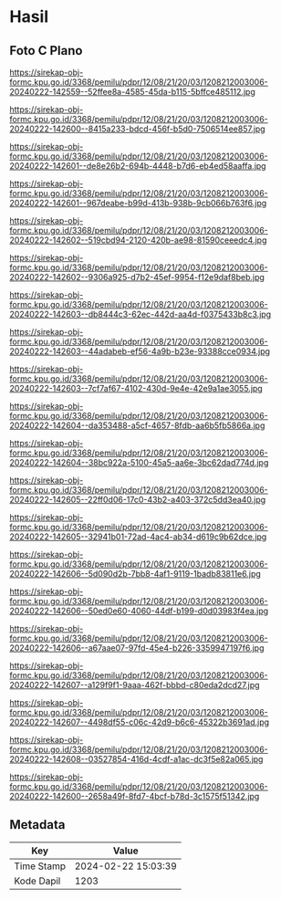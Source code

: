 # Hasil

## Foto C Plano

https://sirekap-obj-formc.kpu.go.id/3368/pemilu/pdpr/12/08/21/20/03/1208212003006-20240222-142559--52ffee8a-4585-45da-b115-5bffce485112.jpg

https://sirekap-obj-formc.kpu.go.id/3368/pemilu/pdpr/12/08/21/20/03/1208212003006-20240222-142600--8415a233-bdcd-456f-b5d0-7506514ee857.jpg

https://sirekap-obj-formc.kpu.go.id/3368/pemilu/pdpr/12/08/21/20/03/1208212003006-20240222-142601--de8e26b2-694b-4448-b7d6-eb4ed58aaffa.jpg

https://sirekap-obj-formc.kpu.go.id/3368/pemilu/pdpr/12/08/21/20/03/1208212003006-20240222-142601--967deabe-b99d-413b-938b-9cb066b763f6.jpg

https://sirekap-obj-formc.kpu.go.id/3368/pemilu/pdpr/12/08/21/20/03/1208212003006-20240222-142602--519cbd94-2120-420b-ae98-81590ceeedc4.jpg

https://sirekap-obj-formc.kpu.go.id/3368/pemilu/pdpr/12/08/21/20/03/1208212003006-20240222-142602--9306a925-d7b2-45ef-9954-f12e9daf8beb.jpg

https://sirekap-obj-formc.kpu.go.id/3368/pemilu/pdpr/12/08/21/20/03/1208212003006-20240222-142603--db8444c3-62ec-442d-aa4d-f0375433b8c3.jpg

https://sirekap-obj-formc.kpu.go.id/3368/pemilu/pdpr/12/08/21/20/03/1208212003006-20240222-142603--44adabeb-ef56-4a9b-b23e-93388cce0934.jpg

https://sirekap-obj-formc.kpu.go.id/3368/pemilu/pdpr/12/08/21/20/03/1208212003006-20240222-142603--7cf7af67-4102-430d-9e4e-42e9a1ae3055.jpg

https://sirekap-obj-formc.kpu.go.id/3368/pemilu/pdpr/12/08/21/20/03/1208212003006-20240222-142604--da353488-a5cf-4657-8fdb-aa6b5fb5866a.jpg

https://sirekap-obj-formc.kpu.go.id/3368/pemilu/pdpr/12/08/21/20/03/1208212003006-20240222-142604--38bc922a-5100-45a5-aa6e-3bc62dad774d.jpg

https://sirekap-obj-formc.kpu.go.id/3368/pemilu/pdpr/12/08/21/20/03/1208212003006-20240222-142605--22ff0d06-17c0-43b2-a403-372c5dd3ea40.jpg

https://sirekap-obj-formc.kpu.go.id/3368/pemilu/pdpr/12/08/21/20/03/1208212003006-20240222-142605--32941b01-72ad-4ac4-ab34-d619c9b62dce.jpg

https://sirekap-obj-formc.kpu.go.id/3368/pemilu/pdpr/12/08/21/20/03/1208212003006-20240222-142606--5d090d2b-7bb8-4af1-9119-1badb83811e6.jpg

https://sirekap-obj-formc.kpu.go.id/3368/pemilu/pdpr/12/08/21/20/03/1208212003006-20240222-142606--50ed0e60-4060-44df-b199-d0d03983f4ea.jpg

https://sirekap-obj-formc.kpu.go.id/3368/pemilu/pdpr/12/08/21/20/03/1208212003006-20240222-142606--a67aae07-97fd-45e4-b226-3359947197f6.jpg

https://sirekap-obj-formc.kpu.go.id/3368/pemilu/pdpr/12/08/21/20/03/1208212003006-20240222-142607--a129f9f1-9aaa-462f-bbbd-c80eda2dcd27.jpg

https://sirekap-obj-formc.kpu.go.id/3368/pemilu/pdpr/12/08/21/20/03/1208212003006-20240222-142607--4498df55-c06c-42d9-b6c6-45322b3691ad.jpg

https://sirekap-obj-formc.kpu.go.id/3368/pemilu/pdpr/12/08/21/20/03/1208212003006-20240222-142608--03527854-416d-4cdf-a1ac-dc3f5e82a065.jpg

https://sirekap-obj-formc.kpu.go.id/3368/pemilu/pdpr/12/08/21/20/03/1208212003006-20240222-142600--2658a49f-8fd7-4bcf-b78d-3c1575f51342.jpg


## Metadata

| Key        | Value               |
| ---------- | ------------------- |
| Time Stamp | 2024-02-22 15:03:39 |
| Kode Dapil | 1203                |



